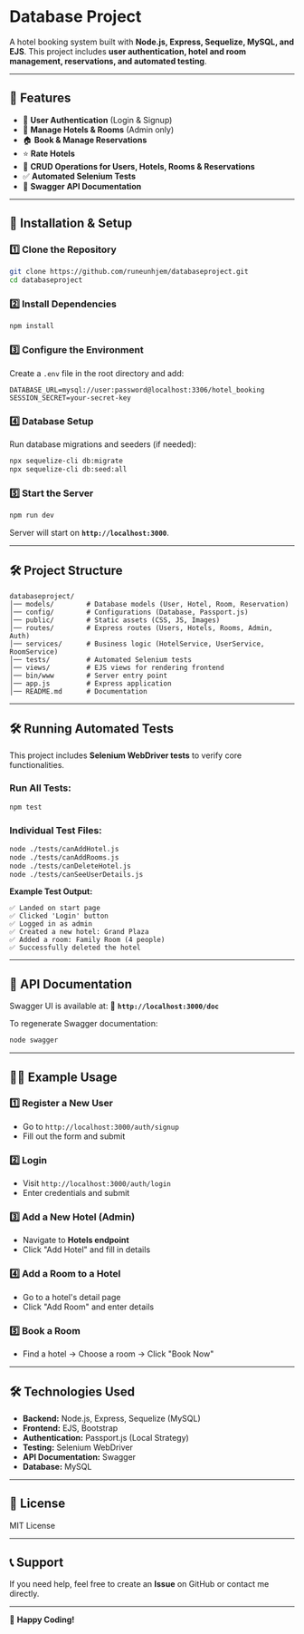 # Database Project

A hotel booking system built with **Node.js, Express, Sequelize, MySQL, and EJS**. This project includes **user authentication, hotel and room management, reservations, and automated testing**.

---

## 📌 Features
- 🔐 **User Authentication** (Login & Signup)
- 🏨 **Manage Hotels & Rooms** (Admin only)
- 🏠 **Book & Manage Reservations**
- ⭐ **Rate Hotels**
- 📝 **CRUD Operations for Users, Hotels, Rooms & Reservations**
- ✅ **Automated Selenium Tests**
- 📄 **Swagger API Documentation**

---

## 🚀 Installation & Setup

### 1️⃣ **Clone the Repository**
```sh
git clone https://github.com/runeunhjem/databaseproject.git
cd databaseproject
```

### 2️⃣ **Install Dependencies**
```sh
npm install
```

### 3️⃣ **Configure the Environment**
Create a `.env` file in the root directory and add:
```
DATABASE_URL=mysql://user:password@localhost:3306/hotel_booking
SESSION_SECRET=your-secret-key
```

### 4️⃣ **Database Setup**
Run database migrations and seeders (if needed):
```sh
npx sequelize-cli db:migrate
npx sequelize-cli db:seed:all
```

### 5️⃣ **Start the Server**
```sh
npm run dev
```
Server will start on **`http://localhost:3000`**.

---

## 🛠️ Project Structure
```
databaseproject/
│── models/        # Database models (User, Hotel, Room, Reservation)
│── config/        # Configurations (Database, Passport.js)
│── public/        # Static assets (CSS, JS, Images)
│── routes/        # Express routes (Users, Hotels, Rooms, Admin, Auth)
│── services/      # Business logic (HotelService, UserService, RoomService)
│── tests/         # Automated Selenium tests
│── views/         # EJS views for rendering frontend
│── bin/www        # Server entry point
│── app.js         # Express application
│── README.md      # Documentation
```

---

## 🛠️ Running Automated Tests

This project includes **Selenium WebDriver tests** to verify core functionalities.

### Run All Tests:
```sh
npm test
```

### Individual Test Files:
```sh
node ./tests/canAddHotel.js
node ./tests/canAddRooms.js
node ./tests/canDeleteHotel.js
node ./tests/canSeeUserDetails.js
```

**Example Test Output:**
```
✅ Landed on start page
✅ Clicked 'Login' button
✅ Logged in as admin
✅ Created a new hotel: Grand Plaza
✅ Added a room: Family Room (4 people)
✅ Successfully deleted the hotel
```

---

## 📄 API Documentation

Swagger UI is available at:
📌 **`http://localhost:3000/doc`**

To regenerate Swagger documentation:
```sh
node swagger
```

---

## 👨‍💻 Example Usage

### 1️⃣ **Register a New User**
- Go to `http://localhost:3000/auth/signup`
- Fill out the form and submit

### 2️⃣ **Login**
- Visit `http://localhost:3000/auth/login`
- Enter credentials and submit

### 3️⃣ **Add a New Hotel (Admin)**
- Navigate to **Hotels endpoint**
- Click "Add Hotel" and fill in details

### 4️⃣ **Add a Room to a Hotel**
- Go to a hotel's detail page
- Click "Add Room" and enter details

### 5️⃣ **Book a Room**
- Find a hotel → Choose a room → Click "Book Now"

---

## 🛠 Technologies Used
- **Backend:** Node.js, Express, Sequelize (MySQL)
- **Frontend:** EJS, Bootstrap
- **Authentication:** Passport.js (Local Strategy)
- **Testing:** Selenium WebDriver
- **API Documentation:** Swagger
- **Database:** MySQL

---

## 📜 License
MIT License

---

## 📞 Support
If you need help, feel free to create an **Issue** on GitHub or contact me directly.

---
🚀 **Happy Coding!**

